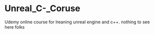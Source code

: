 # Unreal_C-_Coruse
Udemy online course for lreaning unreal engine and c++. nothing to see here folks
